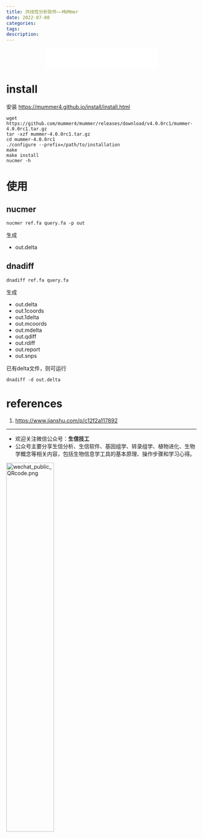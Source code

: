 ```yaml
---
title: 共线性分析软件——MUMmer
date: 2022-07-08
categories: 
tags: 
description: 
---
```


<div align="middle"><iframe frameborder="no" border="0" marginwidth="0" marginheight="0" width=298 height=52 src="//music.163.com/outchain/player?type=2&id=20707476&auto=1&height=32"></iframe></div>




# install

安装
https://mummer4.github.io/install/install.html


```
wget https://github.com/mummer4/mummer/releases/download/v4.0.0rc1/mummer-4.0.0rc1.tar.gz
tar -xzf mummer-4.0.0rc1.tar.gz
cd mummer-4.0.0rc1
./configure --prefix=/path/to/installation
make
make install
nucmer -h
```


# 使用
## nucmer
`nucmer ref.fa query.fa -p out`

生成
- out.delta

## dnadiff
`dnadiff ref.fa query.fa`

生成
- out.delta
- out.1coords
- out.1delta
- out.mcoords
- out.mdelta
- out.qdiff
- out.rdiff
- out.report
- out.snps

已有delta文件，则可运行

`dnadiff -d out.delta`

# references
1. https://www.jianshu.com/p/c12f2a117892

-------

- 欢迎关注微信公众号：**生信技工**
- 公众号主要分享生信分析、生信软件、基因组学、转录组学、植物进化、生物学概念等相关内容，包括生物信息学工具的基本原理、操作步骤和学习心得。

<img src="https://github.com/yanzhongsino/yanzhongsino.github.io/blob/hexo/source/wechat/Wechat_public_qrcode.jpg?raw=true" width=50% title="wechat_public_QRcode.png" align=center/>